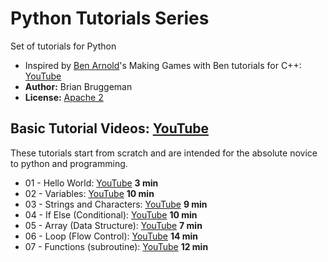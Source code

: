 # Python Tutorials Series
Set of tutorials for Python

* Inspired by [Ben Arnold](https://github.com/Barnold1953)'s Making Games with Ben tutorials for C++: [YouTube](https://www.youtube.com/user/makinggameswithben/playlists)
* **Author:** Brian Bruggeman
* **License:**  [Apache 2](https://github.com/brianbruggeman/python_tutorials/blob/master/LICENSE)

## Basic Tutorial Videos:  [YouTube](https://www.youtube.com/playlist?list=PLc1f0f6PqfREnbbL-UPvMuDvJozRc7lg3)
These tutorials start from scratch and are intended for the absolute novice to python and programming.

* 01 - Hello World: [YouTube](https://youtu.be/bWyF7FsEvis?list=PLc1f0f6PqfREnbbL-UPvMuDvJozRc7lg3) **3 min**
* 02 - Variables: [YouTube](https://youtu.be/uDJDs-ZQ6jo?list=PLc1f0f6PqfREnbbL-UPvMuDvJozRc7lg3) **10 min**
* 03 - Strings and Characters: [YouTube](https://youtu.be/V__VJZjJ_ZM?list=PLc1f0f6PqfREnbbL-UPvMuDvJozRc7lg3) **9 min**
* 04 - If Else (Conditional): [YouTube](https://youtu.be/yWWr04acMQ4?list=PLc1f0f6PqfREnbbL-UPvMuDvJozRc7lg3) **10 min**
* 05 - Array (Data Structure): [YouTube](https://youtu.be/VGHRYoShtYM?list=PLc1f0f6PqfREnbbL-UPvMuDvJozRc7lg3) **7 min**
* 06 - Loop (Flow Control): [YouTube](https://youtu.be/lP3m1j6XOrQ?list=PLc1f0f6PqfREnbbL-UPvMuDvJozRc7lg3) **14 min**
* 07 - Functions (subroutine): [YouTube](https://youtu.be/Wz5EBRZpBz8?list=PLc1f0f6PqfREnbbL-UPvMuDvJozRc7lg3) **12 min**
